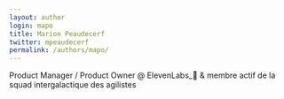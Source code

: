 ```yaml
---
layout: author
login: mapo
title: Marion Peaudecerf
twitter: mpeaudecerf
permalink: /authors/mapo/
---
```

Product Manager / Product Owner @ ElevenLabs_🚀 & membre actif de la squad intergalactique des agilistes
